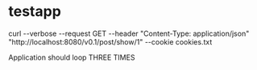 # testapp

curl --verbose --request GET --header "Content-Type: application/json" "http://localhost:8080/v0.1/post/show/1" --cookie cookies.txt

Application should loop THREE TIMES 

